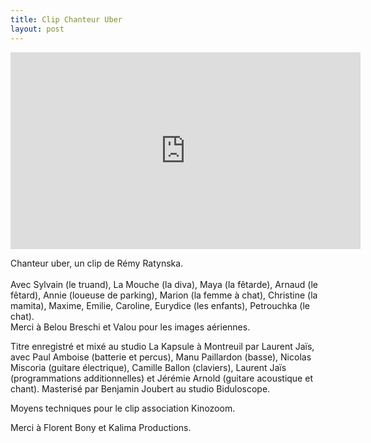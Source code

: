 ```yaml
---
title: Clip Chanteur Uber
layout: post
---
```

<iframe width="560" height="315" src="https://www.youtube.com/embed/2G2QxY_Euco?si=_9E_t199E7-gTna7" title="YouTube video player" frameborder="0" allow="accelerometer; autoplay; clipboard-write; encrypted-media; gyroscope; picture-in-picture; web-share" referrerpolicy="strict-origin-when-cross-origin" allowfullscreen></iframe>

Chanteur uber, un clip de Rémy Ratynska.\
\
Avec Sylvain (le truand), La Mouche (la diva), Maya (la fêtarde), Arnaud (le fêtard), Annie (loueuse de parking), Marion (la femme à chat), Christine (la mamita), Maxime, Emilie, Caroline, Eurydice (les enfants), Petrouchka (le chat).\
Merci à Belou Breschi et Valou pour les images aériennes.

Titre enregistré et mixé au studio La Kapsule à Montreuil par Laurent Jaïs, avec Paul Amboise (batterie et percus), Manu Paillardon (basse), Nicolas Miscoria (guitare électrique), Camille Ballon (claviers), Laurent Jaïs (programmations additionnelles) et Jérémie Arnold (guitare acoustique et chant). Masterisé par Benjamin Joubert au studio Biduloscope.

Moyens techniques pour le clip association Kinozoom.

Merci à Florent Bony et Kalima Productions.
